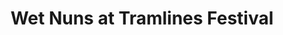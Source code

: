 ---
title: "Wet Nuns at Tramlines Festival"
layout: single
excerpt: "Owen Priestley"
sitemap: true
permalink: /portfolio/journalism/wet_nuns/
sidebar:
  nav: "portfolio"
---